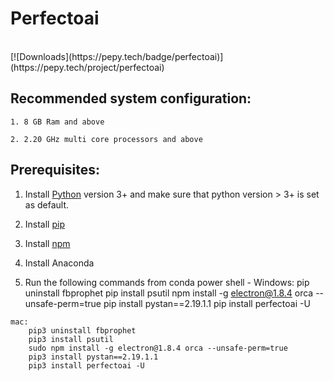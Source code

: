 # Perfectoai
</br>
[![Downloads](https://pepy.tech/badge/perfectoai)](https://pepy.tech/project/perfectoai)

## Recommended system configuration:
    
    1. 8 GB Ram and above
    
    2. 2.20 GHz multi core processors and above
    

## Prerequisites:
    
  1. Install [Python](https://www.python.org/downloads/) version 3+ and make sure that python version > 3+ is set as default.
    
  2. Install [pip](https://pip.pypa.io/en/stable/installing/)

  3. Install [npm](https://nodejs.org/en/)

  4. Install Anaconda
    
  4. Run the following commands from conda power shell - Windows:
        pip uninstall fbprophet
        pip install psutil
        npm install -g electron@1.8.4 orca --unsafe-perm=true
        pip install pystan==2.19.1.1
        pip install perfectoai -U
    
    mac:
        pip3 uninstall fbprophet
        pip3 install psutil
        sudo npm install -g electron@1.8.4 orca --unsafe-perm=true
        pip3 install pystan==2.19.1.1
        pip3 install perfectoai -U

